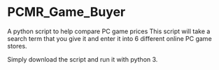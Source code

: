 # PCMR_Game_Buyer
A python script to help compare PC game prices
This script will take a search term that you give it and enter it into 6 different online PC game stores. 

Simply download the script and run it with python 3. 
